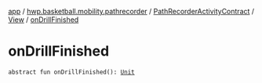 [app](../../../index.md) / [hwp.basketball.mobility.pathrecorder](../../index.md) / [PathRecorderActivityContract](../index.md) / [View](index.md) / [onDrillFinished](.)

# onDrillFinished

`abstract fun onDrillFinished(): `[`Unit`](https://kotlinlang.org/api/latest/jvm/stdlib/kotlin/-unit/index.html)